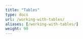 ```yaml
---
title: "Tables"
type: docs
url: /working-with-tables/
aliases: [/working-with-tables/]
weight: 90
---
```


